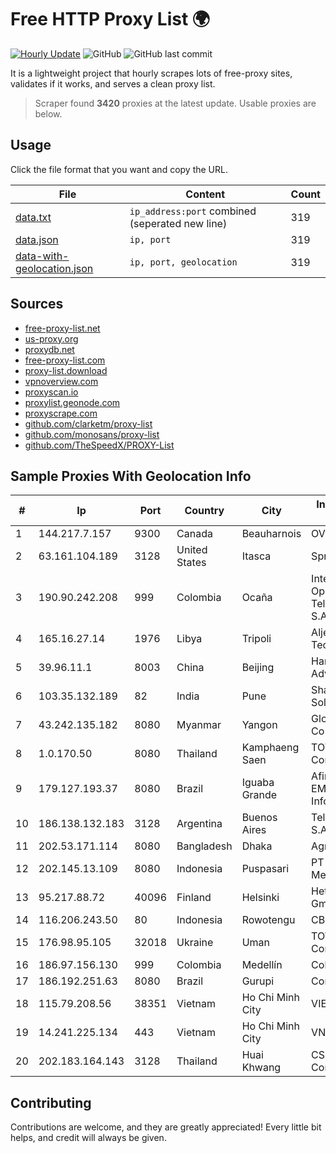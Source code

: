 
# Free HTTP Proxy List 🌍

[![Hourly Update](https://github.com/mertguvencli/http-proxy-list/actions/workflows/main.yml/badge.svg?branch=main)](https://github.com/mertguvencli/http-proxy-list/actions/workflows/main.yml)
![GitHub](https://img.shields.io/github/license/mertguvencli/http-proxy-list)
![GitHub last commit](https://img.shields.io/github/last-commit/mertguvencli/http-proxy-list)

It is a lightweight project that hourly scrapes lots of free-proxy sites, validates if it works, and serves a clean proxy list.


> Scraper found **3420** proxies at the latest update. Usable proxies are below.

## Usage

Click the file format that you want and copy the URL.


|File|Content|Count|
|----|-------|-----|
|[data.txt](https://raw.githubusercontent.com/mertguvencli/http-proxy-list/main/proxy-list/data.txt)|`ip_address:port` combined (seperated new line)|319|
|[data.json](https://raw.githubusercontent.com/mertguvencli/http-proxy-list/main/proxy-list/data.json)|`ip, port`|319|
|[data-with-geolocation.json](https://raw.githubusercontent.com/mertguvencli/http-proxy-list/main/proxy-list/data-with-geolocation.json)|`ip, port, geolocation`|319|

## Sources

* [free-proxy-list.net](https://free-proxy-list.net)
* [us-proxy.org](https://www.us-proxy.org)
* [proxydb.net](http://proxydb.net)
* [free-proxy-list.com](https://free-proxy-list.com/?page=&port=&type%5B%5D=http&type%5B%5D=https&up_time=0&search=Search)
* [proxy-list.download](https://www.proxy-list.download/HTTP)
* [vpnoverview.com](https://vpnoverview.com/privacy/anonymous-browsing/free-proxy-servers)
* [proxyscan.io](https://www.proxyscan.io)
* [proxylist.geonode.com](https://proxylist.geonode.com/api/proxy-list?limit=300&page=1&sort_by=lastChecked&sort_type=desc&protocols=http,https)
* [proxyscrape.com](https://api.proxyscrape.com/v2/?request=displayproxies&protocol=http&timeout=10000&country=all&ssl=all&anonymity=all)
* [github.com/clarketm/proxy-list](https://raw.githubusercontent.com/clarketm/proxy-list/master/proxy-list-raw.txt)
* [github.com/monosans/proxy-list](https://raw.githubusercontent.com/monosans/proxy-list/main/proxies/http.txt)
* [github.com/TheSpeedX/PROXY-List](https://raw.githubusercontent.com/TheSpeedX/PROXY-List/master/http.txt)


## Sample Proxies With Geolocation Info

|#|Ip|Port|Country|City|Internet Service Provider|
|-|--|----|-------|----|-------------------------|
|1|144.217.7.157|9300|Canada|Beauharnois|OVH SAS|
|2|63.161.104.189|3128|United States|Itasca|Sprint|
|3|190.90.242.208|999|Colombia|Ocaña|Internexa Brasil Operadora De Telecomunicacoes S.A|
|4|165.16.27.14|1976|Libya|Tripoli|Aljeel Aljadeed For Technology|
|5|39.96.11.1|8003|China|Beijing|Hangzhou Alibaba Advertising Co|
|6|103.35.132.189|82|India|Pune|Shah Infinite Solutions Pvt. Ltd|
|7|43.242.135.182|8080|Myanmar|Yangon|Global Technology Co|
|8|1.0.170.50|8080|Thailand|Kamphaeng Saen|TOT Public Company Limited|
|9|179.127.193.37|8080|Brazil|Iguaba Grande|Afinet Solucoes EM Tecnologia DA Informacao Ltda|
|10|186.138.132.183|3128|Argentina|Buenos Aires|Telecom Argentina S.A|
|11|202.53.171.114|8080|Bangladesh|Dhaka|Agni Systems Ltd.|
|12|202.145.13.109|8080|Indonesia|Puspasari|PT Jala Lintas Media|
|13|95.217.88.72|40096|Finland|Helsinki|Hetzner Online GmbH|
|14|116.206.243.50|80|Indonesia|Rowotengu|CBN|
|15|176.98.95.105|32018|Ukraine|Uman|TOV TV&Radio Company 'TIM'|
|16|186.97.156.130|999|Colombia|Medellín|Colombia Móvil|
|17|186.192.251.63|8080|Brazil|Gurupi|Conectlan Internet|
|18|115.79.208.56|38351|Vietnam|Ho Chi Minh City|VIETELftth|
|19|14.241.225.134|443|Vietnam|Ho Chi Minh City|VNPT|
|20|202.183.164.143|3128|Thailand|Huai Khwang|CS Loxinfo Public Company Limited|



## Contributing

Contributions are welcome, and they are greatly appreciated! Every
little bit helps, and credit will always be given.

